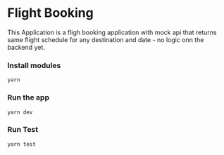 # Flight Booking

This Application is a fligh booking application with mock api that returns same flight schedule for any destination and date - no logic onn the backend yet.

### Install modules

```
yarn
```

### Run the app

```
yarn dev
```

### Run Test

```
yarn test
```
